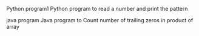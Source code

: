 Python program1
Python program to read a number and print the pattern

java program
Java program to Count number of trailing zeros in product of array
